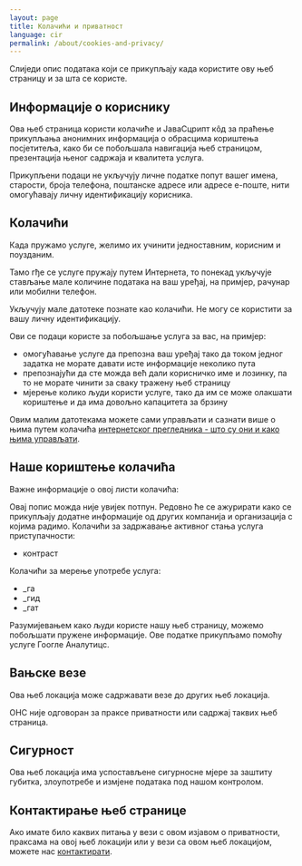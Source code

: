 ```yaml
---
layout: page
title: Колачићи и приватност
language: cir
permalink: /about/cookies-and-privacy/
---
```

Слиједи опис података који се прикупљају када користите ову њеб страницу и за шта се користе.

## Информације о кориснику
Ова њеб страница користи колачиће и ЈаваСцрипт кôд за праћење прикупљања анонимних информација о обрасцима кориштења посјетитеља, како би се побољшала навигација њеб страницом, презентација њеног садржаја и квалитета услуга.

Прикупљени подаци не укључују личне податке попут вашег имена, старости, броја телефона, поштанске адресе или адресе е-поште, нити омогућавају личну идентификацију корисника.

## Колачићи
Када пружамо услуге, желимо их учинити једноставним, корисним и поузданим.

Тамо гђе се услуге пружају путем Интернета, то понекад укључује стављање мале количине података на ваш уређај, на примјер, рачунар или мобилни телефон.

Укључују мале датотеке познате као колачићи. Не могу се користити за вашу личну идентификацију.

Ови се подаци користе за побољшање услуга за вас, на примјер:

-	омогућавање услуге да препозна ваш уређај тако да током једног задатка не морате давати исте информације неколико пута
-	препознајући да сте можда већ дали корисничко име и лозинку, па то не морате чинити за сваку тражену њеб страницу
-	мјерење колико људи користи услуге, тако да им се може олакшати кориштење и да има довољно капацитета за брзину

Овим малим датотекама можете сами управљати и сазнати више о њима путем колачића [интернетског прегледника - што су они и како њима управљати](https://www.aboutcookies.org/).

## Наше кориштење колачића
Важне информације о овој листи колачића:

Овај попис можда није увијек потпун. Редовно ће се ажурирати како се прикупљају додатне информације од других компанија и организација с којима радимо.
Колачићи за задржавање активног стања услуга приступачности:

-	контраст

Колачићи за мерење употребе услуга:

-	_га
-	_гид
-	_гат

Разумијевањем како људи користе нашу њеб страницу, можемо побољшати пружене информације. Ове податке прикупљамо помоћу услуге Гоогле Аналyтицс.

## Вањске везе
Ова њеб локација може садржавати везе до других њеб локација. 

ОНС није одговоран за праксе приватности или садржај таквих њеб страница.

## Сигурност
Ова њеб локација има успостављене сигурносне мјере за заштиту губитка, злоупотребе и измјене података под нашом контролом.

## Контактирање њеб странице
Ако имате било каквих питања у вези с овом изјавом о приватности, праксама на овој њеб локацији или у вези са овом њеб локацијом, можете нас [контактирати](mailto:{{site.email_contacts.functional}}).
